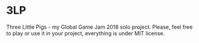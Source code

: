 # 3LP
Three Little Pigs - my Global Game Jam 2018 solo project. Please, feel free to play or use it in your project, everything is under MIT license. 

